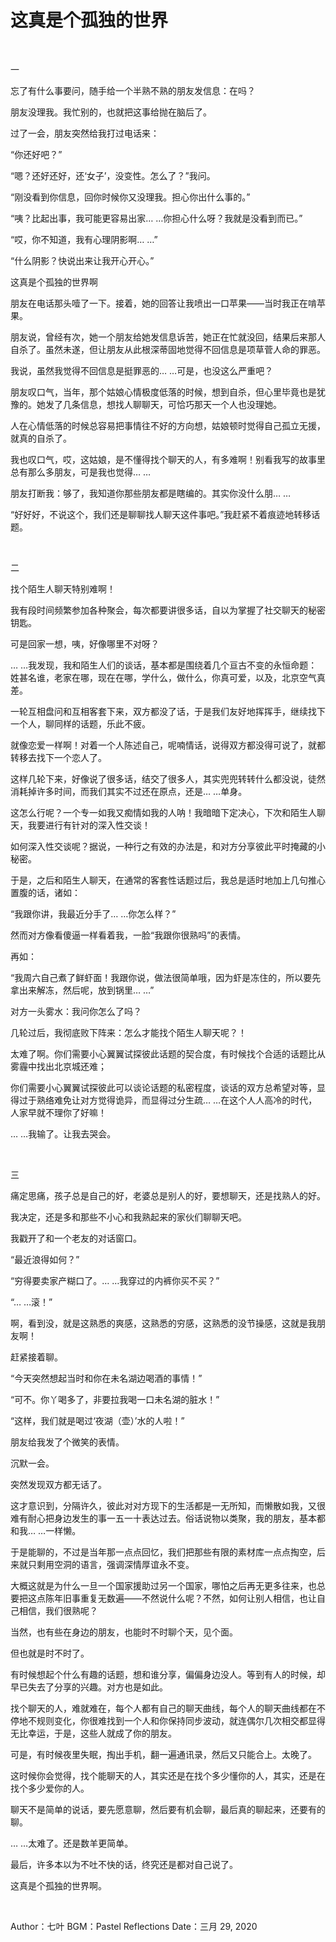 # 这真是个孤独的世界

<br>

一

忘了有什么事要问，随手给一个半熟不熟的朋友发信息：在吗？

朋友没理我。我忙别的，也就把这事给抛在脑后了。

过了一会，朋友突然给我打过电话来：

“你还好吧？”

“嗯？还好还好，还‘女子’，没变性。怎么了？”我问。

“刚没看到你信息，回你时候你又没理我。担心你出什么事的。”

“咦？比起出事，我可能更容易出家… …你担心什么呀？我就是没看到而已。”

“哎，你不知道，我有心理阴影啊… …”

“什么阴影？快说出来让我开心开心。”

这真是个孤独的世界啊

朋友在电话那头噎了一下。接着，她的回答让我喷出一口苹果——当时我正在啃苹果。

朋友说，曾经有次，她一个朋友给她发信息诉苦，她正在忙就没回，结果后来那人自杀了。虽然未遂，但让朋友从此根深蒂固地觉得不回信息是项草菅人命的罪恶。

我说，虽然我觉得不回信息是挺罪恶的… …可是，也没这么严重吧？

朋友叹口气，当年，那个姑娘心情极度低落的时候，想到自杀，但心里毕竟也是犹豫的。她发了几条信息，想找人聊聊天，可恰巧那天一个人也没理她。

人在心情低落的时候总容易把事情往不好的方向想，姑娘顿时觉得自己孤立无援，就真的自杀了。

我也叹口气，哎，这姑娘，是不懂得找个聊天的人，有多难啊！别看我写的故事里总有那么多朋友，可是我也觉得… …

朋友打断我：够了，我知道你那些朋友都是瞎编的。其实你没什么朋… …

“好好好，不说这个，我们还是聊聊找人聊天这件事吧。”我赶紧不着痕迹地转移话题。

<br >

二

找个陌生人聊天特别难啊！

我有段时间频繁参加各种聚会，每次都要讲很多话，自以为掌握了社交聊天的秘密钥匙。

可是回家一想，咦，好像哪里不对呀？

… …我发现，我和陌生人们的谈话，基本都是围绕着几个亘古不变的永恒命题：姓甚名谁，老家在哪，现在在哪，学什么，做什么，你真可爱，以及，北京空气真差。

一轮互相盘问和互相客套下来，双方都没了话，于是我们友好地挥挥手，继续找下一个人，聊同样的话题，乐此不疲。

就像恋爱一样啊！对着一个人陈述自己，呢喃情话，说得双方都没得可说了，就都转移去找下一个恋人了。

这样几轮下来，好像说了很多话，结交了很多人，其实兜兜转转什么都没说，徒然消耗掉许多时间，而我们其实不过还在原点，还是… …单身。

这怎么行呢？一个专一如我又痴情如我的人呐！我暗暗下定决心，下次和陌生人聊天，我要进行有针对的深入性交谈！

如何深入性交谈呢？据说，一种行之有效的办法是，和对方分享彼此平时掩藏的小秘密。

于是，之后和陌生人聊天，在通常的客套性话题过后，我总是适时地加上几句推心置腹的话，诸如：

“我跟你讲，我最近分手了… …你怎么样？”

然而对方像看傻逼一样看着我，一脸“我跟你很熟吗”的表情。

再如：

“我周六自己煮了鲜虾面！我跟你说，做法很简单哦，因为虾是冻住的，所以要先拿出来解冻，然后呢，放到锅里… …”

对方一头雾水：我问你怎么了吗？

几轮过后，我彻底败下阵来：怎么才能找个陌生人聊天呢？！

太难了啊。你们需要小心翼翼试探彼此话题的契合度，有时候找个合适的话题比从雾霾中找出北京城还难；

你们需要小心翼翼试探彼此可以谈论话题的私密程度，谈话的双方总希望对等，显得过于熟络难免让对方觉得诡异，而显得过分生疏… …在这个人人高冷的时代，人家早就不理你了好嘛！

… …我输了。让我去哭会。

<br >

三

痛定思痛，孩子总是自己的好，老婆总是别人的好，要想聊天，还是找熟人的好。

我决定，还是多和那些不小心和我熟起来的家伙们聊聊天吧。

我戳开了和一个老友的对话窗口。

“最近浪得如何？”

“穷得要卖家产糊口了。… …我穿过的内裤你买不买？”

“… …滚！”

啊，看到没，就是这熟悉的爽感，这熟悉的穷感，这熟悉的没节操感，这就是我朋友啊！

赶紧接着聊。

“今天突然想起当时和你在未名湖边喝酒的事情！”

“可不。你丫喝多了，非要拉我喝一口未名湖的脏水！”

“这样，我们就是喝过‘夜湖（壶）’水的人啦！”

朋友给我发了个微笑的表情。

沉默一会。

突然发现双方都无话了。

这才意识到，分隔许久，彼此对对方现下的生活都是一无所知，而懒散如我，又很难有耐心把身边发生的事一五一十表达过去。俗话说物以类聚，我的朋友，基本都和我… …一样懒。

于是能聊的，不过是当年那一点点回忆，我们把那些有限的素材库一点点掏空，后来就只剩用空洞的语言，强调深情厚谊永不变。

大概这就是为什么一旦一个国家援助过另一个国家，哪怕之后再无更多往来，也总要把这点陈年旧事重复无数遍——不然说什么呢？不然，如何让别人相信，也让自己相信，我们很熟呢？

当然，也有些在身边的朋友，也能时不时聊个天，见个面。

但也就是时不时了。

有时候想起个什么有趣的话题，想和谁分享，偏偏身边没人。等到有人的时候，却早已失去了分享的兴趣。对方也是如此。

找个聊天的人，难就难在，每个人都有自己的聊天曲线，每个人的聊天曲线都在不停地不规则变化，你很难找到一个人和你保持同步波动，就连偶尔几次相交都显得无比幸运，于是，这些人就成了你的朋友。

可是，有时候夜里失眠，掏出手机，翻一遍通讯录，然后又只能合上。太晚了。

这时候你会觉得，找个能聊天的人，其实还是在找个多少懂你的人，其实，还是在找个多少爱你的人。

聊天不是简单的说话，要先愿意聊，然后要有机会聊，最后真的聊起来，还要有的聊。

… …太难了。还是数羊更简单。

最后，许多本以为不吐不快的话，终究还是都对自己说了。

这真是个孤独的世界啊。

<br >

Author：七叶
BGM：Pastel Reflections
Date：三月 29, 2020